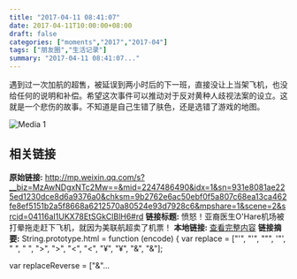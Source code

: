```yaml
---
title: "2017-04-11 08:41:07"
date: 2017-04-11T10:00:00+08:00
draft: false
categories: ["moments","2017","2017-04"]
tags: ["朋友圈","生活记录"]
summary: "2017-04-11 08:41:07..."
---
```


遇到过一次加航的超售，被延误到两小时后的下一班，直接没让上当架飞机，也没给任何的说明和补偿。希望这次事件可以推动对于反对黄种人歧视法案的设立。这就是一个悲伤的故事。不知道是自己生错了肤色，还是选错了游戏的地图。

![Media 1](/Moments/photos/2017-04-11/201704110841070.jpg)

## 相关链接

**原始链接:** http://mp.weixin.qq.com/s?__biz=MzAwNDgxNTc2Mw==&mid=2247486490&idx=1&sn=931e8081ae225ed1230dce8d6a9376a0&chksm=9b2762e6ac50ebf0f5a807c68ea13ca462fe8ef5151b2a5f8668a6212570a80524e93d7928c6&mpshare=1&scene=2&srcid=04116aI1UKX78EtSGkClBlH6#rd
**链接标题:** 愤怒！亚裔医生O'Hare机场被打晕拖走赶下飞机，就因为美联航超卖了机票！
**本地链接:** [查看完整内容](/link_content/2017/04/2017-04-11/link_content/)
**链接摘要:** String.prototype.html = function (encode) {
  var replace = ["&#39;", "'", "&quot;", '"', "&nbsp;", " ", "&gt;", ">", "&lt;", "<", "&yen;", "¥", "&amp;", "&"];
 
 
 
 
 
  
  var replaceReverse = ["&"...

